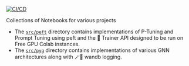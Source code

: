 [![CI/CD](https://github.com/SauravMaheshkar/notebooks/actions/workflows/ci.yml/badge.svg)](https://github.com/SauravMaheshkar/notebooks/actions/workflows/ci.yml)

Collections of Notebooks for various projects

- The [`src/peft`](./src/peft/) directory contains implementations of P-Tuning and Prompt Tuning using peft and the 🤗 Trainer API designed to be run on Free GPU Colab instances.
- The [`src/pyg`](./src/pyg/) directory contains implementations of various GNN architectures along with 🪄🐝 wandb logging.
